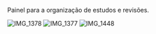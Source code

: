 Painel para a organização de estudos e revisões.

![IMG_1378](https://github.com/user-attachments/assets/3a917e2b-5218-4ccc-b7e2-082b0717d3d7)
![IMG_1377](https://github.com/user-attachments/assets/c0bfe410-fdbe-499e-b32b-a7570682ec59)
![IMG_1448](https://github.com/user-attachments/assets/ffc40a34-6617-4f26-bf5c-e0fdb8b2c770)

